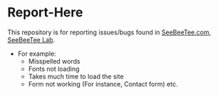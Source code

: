 Report-Here
===========

This repository is for reporting issues/bugs found in [SeeBeeTee.com](http://seebeetee.com "Creative Blogging Tips"), [SeeBeeTee Lab](http://lab.seebeetee.com "Lab of Creative Blogging Tips").

+ For example:
  + Misspelled words
  + Fonts not loading
  + Takes much time to load the site
  + Form not working (For instance, Contact form) etc.

